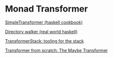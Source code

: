 # Monad Transformer

[SimpleTransformer (haskell cookbook)](src/SimpleTransformer)

[Directory walker (real world haskell)](src/DirWalker)

[TransformerStack: tooling for the stack](src/TransformerStack)

[Transformer from scratch: The Maybe Transformer](src/MaybeTrans)
